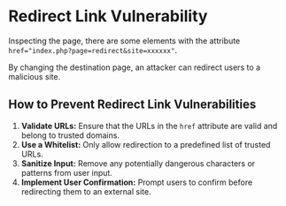 # Redirect Link Vulnerability

Inspecting the page, there are some elements with the attribute `href="index.php?page=redirect&site=xxxxxx"`.

By changing the destination page, an attacker can redirect users to a malicious site.

## How to Prevent Redirect Link Vulnerabilities

1. **Validate URLs:** Ensure that the URLs in the `href` attribute are valid and belong to trusted domains.
2. **Use a Whitelist:** Only allow redirection to a predefined list of trusted URLs.
3. **Sanitize Input:** Remove any potentially dangerous characters or patterns from user input.
4. **Implement User Confirmation:** Prompt users to confirm before redirecting them to an external site.
